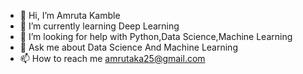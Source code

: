 - 👋 Hi, I’m Amruta Kamble
- 🌱 I’m currently learning Deep Learning
- 🤝 I’m looking for help with Python,Data Science,Machine Learning
- 💬 Ask me about Data Science And Machine Learning
- 📫 How to reach me amrutaka25@gmail.com

<!---
Amu1707/Amu1707 is a ✨ special ✨ repository because its `README.md` (this file) appears on your GitHub profile.
You can click the Preview link to take a look at your changes.
--->
